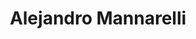 ---
layout: autor
title: Alejandro Mannarelli
posicion: 
generosAutor: Romance
selloAutor:
paisAutor:
selloAutor:
librosAutor: {a,b,c}
imagenAutor:
---